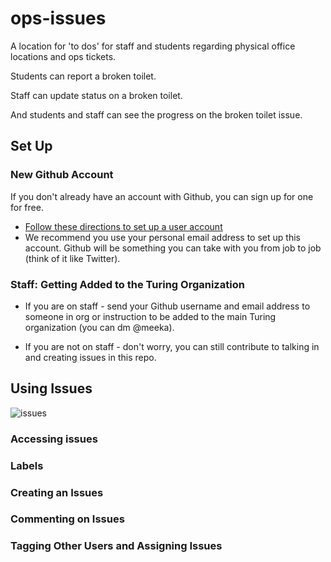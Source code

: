# ops-issues

A location for 'to dos' for staff and students regarding physical office locations and ops tickets.

Students can report a broken toilet.

Staff can update status on a broken toilet.

And students and staff can see the progress on the broken toilet issue.

## Set Up

### New Github Account

If you don't already have an account with Github, you can sign up for one for free.

- [Follow these directions to set up a user account](https://help.github.com/articles/signing-up-for-a-new-github-account/)
- We recommend you use your personal email address to set up this account. Github will be something you can take with you from job to job (think of it like Twitter).

### Staff: Getting Added to the Turing Organization

- If you are on staff - send your Github username and email address to someone in org or instruction to be added to the main Turing organization (you can dm @meeka).

- If you are not on staff - don't worry, you can still contribute to talking in and creating issues in this repo.

## Using Issues

![issues](/issues.jpg)

### Accessing issues

### Labels

### Creating an Issues

### Commenting on Issues

### Tagging Other Users and Assigning Issues
